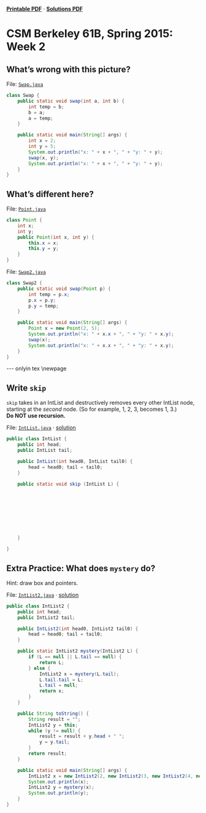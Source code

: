 **[Printable PDF](http://csmberkeley.github.io/cs61b/week02/csm61b-week02.pdf)** &middot; **[Solutions PDF](http://csmberkeley.github.io/cs61b/week02/csm61b-week02-soln.pdf)**

# CSM Berkeley 61B, Spring 2015: Week 2


## What’s wrong with this picture?

File: [`Swap.java`](code/Swap.java)

```java
class Swap {
    public static void swap(int a, int b) {
        int temp = b;
        b = a;
        a = temp;
    }

    public static void main(String[] args) {
        int x = 2;
        int y = 5;
        System.out.println("x: " + x + ", " + "y: " + y);
        swap(x, y);
        System.out.println("x: " + x + ", " + "y: " + y);
    }
}
```


## What’s different here?

File: [`Point.java`](code/Point.java)

```java
class Point {
    int x;
    int y;
    public Point(int x, int y) {
        this.x = x;
        this.y = y;
    }
}
```
File: [`Swap2.java`](code/Swap2.java)

```java
class Swap2 {
    public static void swap(Point p) {
        int temp = p.x;
        p.x = p.y;
        p.y = temp;
    }

    public static void main(String[] args) {
        Point x = new Point(2, 5);
        System.out.println("x: " + x.x + ", " + "y: " + x.y);
        swap(x);
        System.out.println("x: " + x.x + ", " + "y: " + x.y);
    }
}
```


--- onlyin tex \newpage

## Write `skip`
`skip` takes in an IntList and destructively removes every other IntList node, starting at the *second* node. (So for example, 1, 2, 3, becomes 1, 3.)  
**Do NOT use recursion.**

File: [`IntList.java`](code/IntList.java) &middot; [solution](code-soln/IntList.java)

```java
public class IntList {
    public int head;
    public IntList tail;

    public IntList(int head0, IntList tail0) {
        head = head0; tail = tail0;
    }

    public static void skip (IntList L) {









    }

}
```



## Extra Practice: What does `mystery` do?
Hint: draw box and pointers.

File: [`IntList2.java`](code/IntList2.java) &middot; [solution](code-soln/IntList2.java)

```java
public class IntList2 {
    public int head;
    public IntList2 tail;

    public IntList2(int head0, IntList2 tail0) {
        head = head0; tail = tail0;
    }

    public static IntList2 mystery(IntList2 L) {
        if (L == null || L.tail == null) {
            return L;
        } else {
            IntList2 x = mystery(L.tail);
            L.tail.tail = L;
            L.tail = null;
            return x;
        }
    }

    public String toString() {
        String result = "";
        IntList2 y = this;
        while (y != null) {
            result = result + y.head + " ";
            y = y.tail;
        }
        return result;
    }

    public static void main(String[] args) {
        IntList2 x = new IntList2(2, new IntList2(3, new IntList2(4, new IntList2(5, null))));
        System.out.println(x);
        IntList2 y = mystery(x);
        System.out.println(y);
    }
}
```
